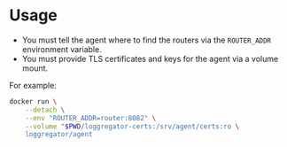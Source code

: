 
# Usage

- You must tell the agent where to find the routers via the `ROUTER_ADDR`
  environment variable.
- You must provide TLS certificates and keys for the agent via a volume mount.

For example:

```bash
docker run \
    --detach \
    --env "ROUTER_ADDR=router:8082" \
    --volume "$PWD/loggregator-certs:/srv/agent/certs:ro \
    loggregator/agent
```
